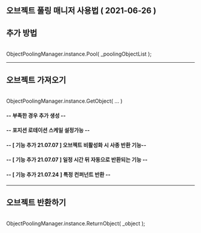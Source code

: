 오브젝트 풀링 매니저 사용법 ( 2021-06-26 )
------------

## 추가 방법 
<br>ObjectPoolingManager.instance.Pool( _poolingObjectList );</br>

------------
## 오브젝트 가져오기 
<br>ObjectPoolingManager.instance.GetObject( ... ) </br>

#### -- 부족한 경우 추가 생성 --
#### -- 포지션 로테이션 스케일 설정가능 -- 
#### -- [ 기능 추가 21.07.07 ] 오브젝트 비활성화 시 사종 반환 기능-- 
#### -- [ 기능 추가 21.07.07 ] 일정 시간 뒤 자동으로 반환되는 기능 -- 
#### -- [ 기능 추가 21.07.24 ] 특정 컨퍼넌트 반환 -- 

------------
## 오브젝트 반환하기 
<br> ObjectPoolingManager.instance.ReturnObject( _object ); </br>
